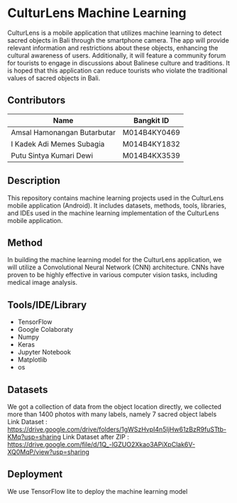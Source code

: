 # CulturLens Machine Learning
CulturLens is a mobile application that utilizes machine learning to detect sacred objects in Bali through the smartphone camera. The app will provide relevant information and restrictions about these objects, enhancing the cultural awareness of users. Additionally, it will feature a community forum for tourists to engage in discussions about Balinese culture and traditions. It is hoped that this application can reduce tourists who violate the traditional values ​​of sacred objects in Bali.

## Contributors
| Name | Bangkit ID | 
| ------ | ------ |
| Amsal Hamonangan Butarbutar | M014B4KY0469 | 
| I Kadek Adi Memes Subagia | M014B4KY1832 | 
| Putu Sintya Kumari Dewi | M014B4KX3539 | 

## Description
This repository contains machine learning projects used in the CulturLens mobile application (Android). It includes datasets, methods, tools, libraries, and IDEs used in the machine learning implementation of the CulturLens mobile application.

## Method
In building the machine learning model for the CulturLens application, we will utilize a Convolutional Neural Network (CNN) architecture. CNNs have proven to be highly effective in various computer vision tasks, including medical image analysis.

## Tools/IDE/Library
- TensorFlow
- Google Colaboraty
- Numpy
- Keras
- Jupyter Notebook
- Matplotlib
- os
## Datasets
We got a collection of data from the object location directly, we collected more than 1400 photos with many labels, namely 7 sacred object labels
<br>
Link Dataset : https://drive.google.com/drive/folders/1gWSzHvpI4n5IjHw61zBzR9fuSTtb-KMq?usp=sharing
Link Dataset after ZIP : https://drive.google.com/file/d/1Q_-lGZUO2Xkao3APiXpClak6V-XQ0MqP/view?usp=sharing
## Deployment
We use TensorFlow lite to deploy the machine learning model
